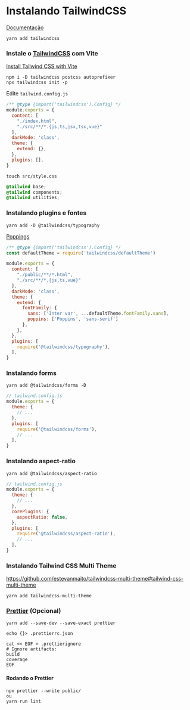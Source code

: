 # Instalando TailwindCSS

[Documentação](https://tailwindcss.com/docs/installation)

```
yarn add tailwindcss
```

### Instale o [TailwindCSS](https://tailwindcss.com/) com Vite

[Install Tailwind CSS with Vite](https://tailwindcss.com/docs/guides/vite#vue)

```
npm i -D tailwindcss postcss autoprefixer
npx tailwindcss init -p
```

Edite `tailwind.config.js`

```js
/** @type {import('tailwindcss').Config} */
module.exports = {
  content: [
    "./index.html",
    "./src/**/*.{js,ts,jsx,tsx,vue}"
  ],
  darkMode: 'class',
  theme: {
    extend: {},
  },
  plugins: [],
}
```

```
touch src/style.css
```

```css
@tailwind base;
@tailwind components;
@tailwind utilities;
```

### Instalando plugins e fontes

```
yarn add -D @tailwindcss/typography
```

[Poppings](https://blog.logrocket.com/how-to-use-custom-fonts-tailwind-css)

```js
/** @type {import('tailwindcss').Config} */
const defaultTheme = require('tailwindcss/defaultTheme')

module.exports = {
  content: [
    "./public/**/*.html",
    "./src/**/*.{js,ts,vue}"
  ],
  darkMode: 'class',
  theme: {
    extend: {
      fontFamily: {
        sans: ['Inter var', ...defaultTheme.fontFamily.sans],
        poppins: ['Poppins', 'sans-serif']
      },
    },
  },
  plugins: [
    require('@tailwindcss/typography'),
  ],
}
```

### Instalando forms

```
yarn add @tailwindcss/forms -D
```

```js
// tailwind.config.js
module.exports = {
  theme: {
    // ...
  },
  plugins: [
    require('@tailwindcss/forms'),
    // ...
  ],
}
```

### Instalando aspect-ratio

```
yarn add @tailwindcss/aspect-ratio
```

```js
// tailwind.config.js
module.exports = {
  theme: {
    // ...
  },
  corePlugins: {
    aspectRatio: false,
  },
  plugins: [
    require('@tailwindcss/aspect-ratio'),
    // ...
  ],
}
```

### Instalando Tailwind CSS Multi Theme

https://github.com/estevanmaito/tailwindcss-multi-theme#tailwind-css-multi-theme

```
yarn add tailwindcss-multi-theme
```

### [Prettier](https://prettier.io/) (Opcional)

```
yarn add --save-dev --save-exact prettier
```

```
echo {}> .prettierrc.json
```

```
cat << EOF > .prettierignore
# Ignore artifacts:
build
coverage
EOF
```

#### Rodando o Prettier

```
npx prettier --write public/
ou
yarn run lint
```
